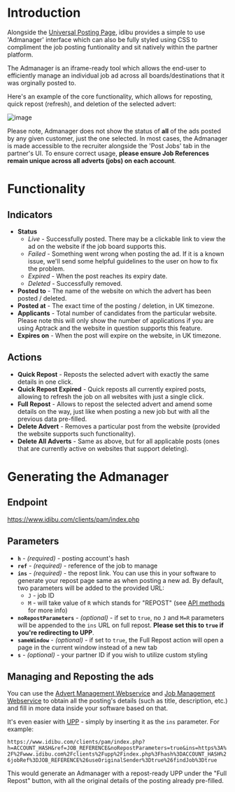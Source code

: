 # Introduction
Alongside the [Universal Posting Page](https://github.com/oneworldmarket/idibu-api/tree/master/UPP), idibu provides a simple to use 'Admanager' interface which can also be fully styled using CSS to compliment the job posting funtionality and sit natively within the partner platform.

The Admanager is an iframe-ready tool which allows the end-user to efficiently manage an individual job ad across all boards/destinations that it was orginally posted to.

Here's an example of the core functionality, which allows for reposting, quick repost (refresh), and deletion of the selected advert:

![image](https://www.idibu.com/images/stories/Portal_logos/aoadmanager.png)

 

Please note, Admanager does not show the status of **all** of the ads posted by any given customer, just the one selected. In most cases, the Admanager is made accessible to the recruiter alongside the 'Post Jobs' tab in the partner's UI. To ensure correct usage, **please ensure Job References remain unique across all adverts (jobs) on each account**.

# Functionality
## Indicators
- **Status**
   - _Live_ - Successfully posted. There may be a clickable link to view the ad on the website if the job board supports this.
   - _Failed_ - Something went wrong when posting the ad. If it is a known issue, we'll send some helpful guidelines to the user on how to fix the problem.
   - _Expired_ - When the post reaches its expiry date.
   - _Deleted_ - Successfully removed.
- **Posted to** - The name of the website on which the advert has been posted / deleted.
- **Posted at** - The exact time of the posting / deletion, in UK timezone.
- **Applicants** - Total number of candidates from the particular website. Please note this will only show the number of applications if you are using Aptrack and the website in question supports this feature.<br />
- **Expires on** - When the post will expire on the website, in UK timezone.

## Actions
- **Quick Repost** - Reposts the selected advert with exactly the same details in one click.
- **Quick Repost Expired** - Quick reposts all currently expired posts, allowing to refresh the job on all websites with just a single click.
- **Full Repost** - Allows to repost the selected advert and amend some details on the way, just like when posting a new job but with all the previous data pre-filled.
- **Delete Advert** - Removes a particular post from the website (provided the website supports such functionality).
- **Delete All Adverts** - Same as above, but for all applicable posts (ones that are currently active on websites that support deleting).

# Generating the Admanager
## Endpoint
https://www.idibu.com/clients/pam/index.php

## Parameters
- **`h`** - _(required)_ - posting account's hash
- **`ref`** - _(required)_ - reference of the job to manage
- **`ins`** - _(required)_ - the repost link. You can use this in your software to generate your repost page same as when posting a new ad. By default, two parameters will be added to the provided URL:
   - `J` - job ID
   - `M` - will take value of `R` which stands for "REPOST" (see [API methods](https://github.com/oneworldmarket/idibu-api/blob/master/posting-api/methods.md) for more info)
- **`noRepostParameters`** - _(optional)_ - if set to `true`, no `J` and `M=R` parameters will be appended to the `ins` URL on full repost. **Please set this to `true` if you're redirecting to UPP**.
- **`sameWindow`** - _(optional)_ - if set to `true`, the Full Repost action will open a page in the current window instead of a new tab
- **`s`** - _(optional)_ - your partner ID if you wish to utilize custom styling

## Managing and Reposting the ads
You can use the [Advert Management Webservice](https://github.com/oneworldmarket/idibu-api/blob/master/webservices/advert-management/advert-management-webservice.md) and [Job Management Webservice](https://github.com/oneworldmarket/idibu-api/blob/master/webservices/job-management/job-management-webservice.md) to obtain all the posting's details (such as title, description, etc.) and fill in more data inside your software based on that.

It's even easier with [UPP](https://github.com/oneworldmarket/idibu-api/tree/master/UPP) - simply by inserting it as the `ins` parameter. For example:

`https://www.idibu.com/clients/pam/index.php?h=ACCOUNT_HASH&ref=JOB_REFERENCE&noRepostParameters=true&ins=https%3A%2F%2Fwww.idibu.com%2Fclients%2Fupp%2Findex.php%3Fhash%3DACCOUNT_HASH%26jobRef%3DJOB_REFERENCE%26useOriginalSender%3Dtrue%26findJob%3Dtrue`

This would generate an Admanager with a repost-ready UPP under the "Full Repost" button, with all the original details of the posting already pre-filled.
